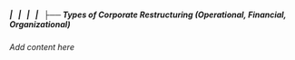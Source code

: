 ##### |   |   |   |   ├── Types of Corporate Restructuring (Operational, Financial, Organizational)

*Add content here*